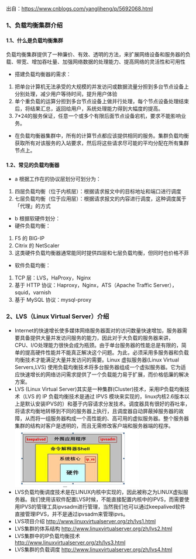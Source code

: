 出自：https://www.cnblogs.com/yangliheng/p/5692068.html
### 1、负载均衡集群介绍
#### 1.1、什么是负载均衡集群
负载均衡集群提供了一种廉价、有效、透明的方法，来扩展网络设备和服务器的负载、带宽、增加吞吐量、加强网络数据的处理能力、提高网络的灵活性和可用性
- 搭建负载均衡器的需求：
1. 把单台计算机无法承受的大规模的并发访问或数据流量分担到多台节点设备上分别处理，减少用户等待时间，提升用户体验
2. 单个重负载的运算分担到多台节点设备上做并行处理，每个节点设备处理结束后，将结果汇总，返回给用户，系统处理能力得到大幅度的提高。
3. 7*24的服务保证，任意一个或多个有限后面节点设备宕机，要求不能影响业务。
- 在负载均衡器集群中，所有的计算节点都应该提供相同的服务。集群负载均衡获取所有对该服务的入站要求，然后将这些请求尽可能的平均分配在所有集群节点上。
#### 1.2、常见的负载均衡器
- a 根据工作在的协议层划分可划分为：
1. 四层负载均衡（位于内核层）：根据请求报文中的目标地址和端口进行调度
2. 七层负载均衡（位于应用层）：根据请求报文的内容进行调度，这种调度属于「代理」的方式
- b 根据软硬件划分：
- 硬件负载均衡：
1. F5 的 BIG-IP
2. Citrix 的 NetScaler
3. 这类硬件负载均衡器通常能同时提供四层和七层负载均衡，但同时也价格不菲
- 软件负载均衡：
1. TCP 层：LVS，HaProxy，Nginx
2. 基于 HTTP 协议：Haproxy，Nginx，ATS（Apache Traffic Server），squid，varnish
3. 基于 MySQL 协议：mysql-proxy

### 2、LVS（Linux Virtual Server）介绍
- Internet的快速增长使多媒体网络服务器面对的访问数量快速增加，服务器需要具备提供大量并发访问服务的能力，因此对于大负载的服务器来讲， CPU、I/O处理能力很快会成为瓶颈。由于单台服务器的性能总是有限的，简单的提高硬件性能并不能真正解决这个问题。为此，必须采用多服务器和负载均衡技术才能满足大量并发访问的需要。Linux 虚拟服务器(Linux Virtual Servers,LVS) 使用负载均衡技术将多台服务器组成一个虚拟服务器。它为适应快速增长的网络访问需求提供了一个负载能力易于扩展，而价格低廉的解决方案。
- LVS (Linux Virtual Server)其实是一种集群(Cluster)技术，采用IP负载均衡技术（LVS 的 IP 负载均衡技术是通过 IPVS 模块来实现的，linux内核2.6版本以上是默认安装IPVS的）和基于内容请求分发技术。调度器具有很好的吞吐率，将请求均衡地转移到不同的服务器上执行，且调度器自动屏蔽掉服务器的故障，从而将一组服务器构成一个高性能的、高可用的虚拟服务器。整个服务器集群的结构对客户是透明的，而且无需修改客户端和服务器端的程序。
![LVS-01](https://github.com/better-yulong/StudyNote-Resource/blob/master/StudyNote-Resource/tech/LB/LB-1-01.png)
- LVS负载均衡调度技术是在LINUX内核中实现的，因此被称之为LINUX虚拟服务器。我们使用该软件配置LVS时候，不能直接配置内核中的IPVS，而需要使用IPVS的管理工具ipvsadm进行管理，当然我们也可以通过keepalived软件直接管理IPVS，并不是通过ipvsadm来管理ipvs。
- LVS项目介绍 http://www.linuxvirtualserver.org/zh/lvs1.html 
- LVS集群的体系结构 http://www.linuxvirtualserver.org/zh/lvs2.html 
- LVS集群中的IP负载均衡技术 http://www.linuxvirtualserver.org/zh/lvs3.html
- LVS集群的负载调度 http://www.linuxvirtualserver.org/zh/lvs4.html 